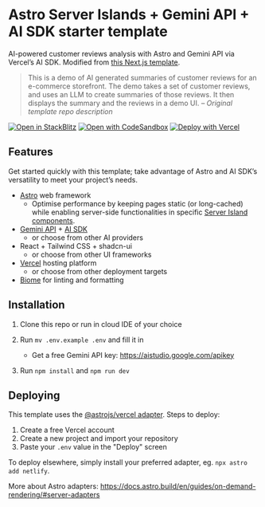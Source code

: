 # Astro Server Islands + Gemini API + AI SDK starter template

AI-powered customer reviews analysis with Astro and Gemini API via Vercel’s AI SDK. Modified from [this Next.js template](https://github.com/vercel/ai-review-summary).

> This is a demo of AI generated summaries of customer reviews for an e-commerce storefront. The demo takes a set of customer reviews, and uses an LLM to create summaries of those reviews. It then displays the summary and the reviews in a demo UI.
> <cite>– Original template repo description</cite>

[![Open in StackBlitz](https://developer.stackblitz.com/img/open_in_stackblitz.svg)](https://stackblitz.com/github/ekafyi/astro-ai-review-summary/tree/main)
[![Open with CodeSandbox](https://assets.codesandbox.io/github/button-edit-lime.svg)](https://codesandbox.io/p/sandbox/github/ekafyi/astro-ai-review-summary/tree/main)
[![Deploy with Vercel](https://vercel.com/button)](https://vercel.com/new/clone?repository-url=https%3A%2F%2Fgithub.com%2Fekafyi%2Fastro-ai-review-summary&env=GOOGLE_GENERATIVE_AI_API_KEY&envDescription=Google%20Gemini%20API%20key%20(free%20tier%20available)&envLink=https%3A%2F%2Faistudio.google.com%2Fapikey)

## Features

Get started quickly with this template; take advantage of Astro and AI SDK’s versatility to meet your project’s needs.

- [Astro](https://docs.astro.build) web framework
   - Optimise performance by keeping pages static (or long-cached) while enabling server-side functionalities in specific [Server Island components](https://docs.astro.build/en/guides/server-islands/).
- [Gemini API](https://ai.google.dev/gemini-api) + [AI SDK](https://ai-sdk.dev/docs)
   - or choose from other AI providers
- React + Tailwind CSS + shadcn-ui
   - or choose from other UI frameworks
- [Vercel](https://vercel.com) hosting platform
   - or choose from other deployment targets
- [Biome](https://biomejs.dev) for linting and formatting

## Installation

1. Clone this repo or run in cloud IDE of your choice

2. Run `mv .env.example .env` and fill it in
   - Get a free Gemini API key: https://aistudio.google.com/apikey

3. Run `npm install` and `npm run dev`

## Deploying

This template uses the [@astrojs/vercel adapter](https://docs.astro.build/en/guides/integrations-guide/vercel/). Steps to deploy:

1. Create a free Vercel account
2. Create a new project and import your repository
3. Paste your `.env` value in the "Deploy" screen

To deploy elsewhere, simply install your preferred adapter, eg. `npx astro add netlify`.

More about Astro adapters: https://docs.astro.build/en/guides/on-demand-rendering/#server-adapters
